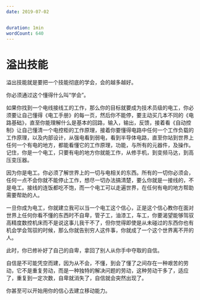 ```yaml
---
date: 2019-07-02


duration: 1min
wordCount: 640
---
```


# 溢出技能

溢出技能就是要把一个技能彻底的学会，会的越多越好。

你必须通过这个懂得什么叫“学会”。

如果你找到一个电线接线工的工作，那么你的目标就要成为技术员级的电工，你必须要让自己懂得《电工手册》的每一页，然后你不能停，要主动买几本不同的《电路基础》，直至你能理解什么是基本的回路，输入，输出，反馈，接着看《自动控制》让自己懂清一个电控柜的工作原理，接着你要懂得电路中任何一个工作负载的工作原理，以及内部设计，从强电看到弱电，看到半导体电路，直至你站到世界上任何一个有电的地方，都能看懂它的工作原理，功能，与所有的元器件，及操作。记住，你是一个电工，只要有电的地方你就能工作，从修手机，到变频马达，到高压变压器。

因为你是电工。你必须了解世界上的一切与电相关的东西。所有的一切你必须会，任何一点不会你就不能停止工作，想尽一切办法搞清楚，要么你就是一接线的，不是电工。接线的连饭都吃不饱，而一个电工可以走遍世界，在任何有电的地方帮助需要帮助的人。

一旦你成为电工，你就建立我可以当一个电工这个信心，正是这个信心教你在面对世界上任何你看不懂的东西时不自卑，管子工，油漆工，车工，你要渴望能够驾驭高精度数控机床而不是说这事儿我干不了，但你觉得即使是从未碰过的东西你也有机会学会驾驭的时候，那么你就告别穷人这件事，你就成了一个这个世界离不开的人。

此时，你已修补好了自己的自卑，拿回了别人从你手中夺取的自信。

自信是不可能凭空而建，因为从不会，不懂，到会了懂了之间存在一种艰苦的劳动，它不是重复劳动，而是一种独特的解决问题的劳动，这种劳动干多了，适应了，重复到一定次数，自卑就消失了，自信就会突然出现了。

你甚至可以开始用你的信心去建立移动能力。
